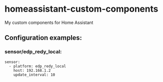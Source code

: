 # homeassistant-custom-components
My custom components for Home Assistant

## Configuration examples:

### sensor/edp_redy_local:
```
sensor:
  - platform: edp_redy_local
    host: 192.168.1.2
    update_interval: 10
```

